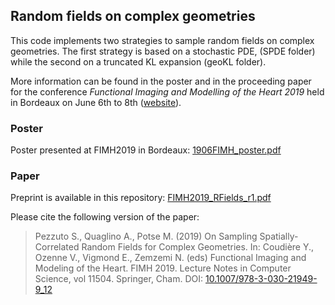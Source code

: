 Random fields on complex geometries
---
This code implements two strategies to sample random fields on complex geometries. The first strategy is based on a stochastic PDE, (SPDE folder) while the second on a truncated KL expansion (geoKL folder).

More information can be found in the poster and in the proceeding paper for the conference *Functional Imaging and Modelling of the Heart 2019* held in Bordeaux on June 6th to 8th ([website](https://fimh2019.sciencesconf.org)).

### Poster
Poster presented at FIMH2019 in Bordeaux: [1906FIMH_poster.pdf](1906FIMH_poster.pdf)

### Paper
Preprint is available in this repository: [FIMH2019_RFields_r1.pdf](FIMH2019_RField_r1.pdf)

Please cite the following version of the paper:

> Pezzuto S., Quaglino A., Potse M. (2019) On Sampling Spatially-Correlated Random Fields for Complex Geometries. In: Coudière Y., Ozenne V., Vigmond E., Zemzemi N. (eds) Functional Imaging and Modeling of the Heart. FIMH 2019. Lecture Notes in Computer Science, vol 11504. Springer, Cham. DOI: [10.1007/978-3-030-21949-9_12](https://doi.org/10.1007/978-3-030-21949-9_12)

<!--stackedit_data:
eyJoaXN0b3J5IjpbLTE0MjA2ODg3MTddfQ==
-->
